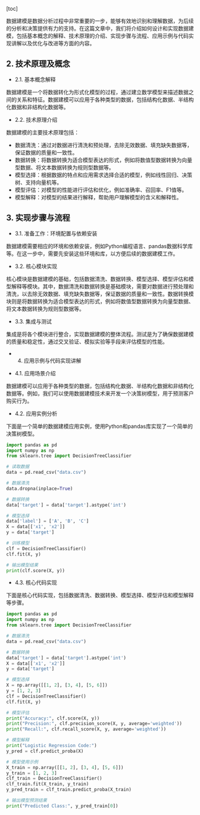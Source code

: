
[toc]                    
                
                
数据建模是数据分析过程中非常重要的一步，能够有效地识别和理解数据，为后续的分析和决策提供有力的支持。在这篇文章中，我们将介绍如何设计和实现数据建模，包括基本概念的解释、技术原理的介绍、实现步骤与流程、应用示例与代码实现讲解以及优化与改进等方面的内容。

## 2. 技术原理及概念

- 2.1. 基本概念解释

数据建模是一个将数据转化为形式化模型的过程，通过建立数学模型来描述数据之间的关系和特征。数据建模可以应用于各种类型的数据，包括结构化数据、半结构化数据和非结构化数据等。

- 2.2. 技术原理介绍

数据建模的主要技术原理包括：

- 数据清洗：通过对数据进行清洗和预处理，去除无效数据、填充缺失数据等，保证数据的质量和一致性。
- 数据转换：将数据转换为适合模型表达的形式，例如将数值型数据转换为向量型数据、将文本数据转换为规则型数据等。
- 模型选择：根据数据的特点和应用需求选择合适的模型，例如线性回归、决策树、支持向量机等。
- 模型评估：对模型的性能进行评估和优化，例如准确率、召回率、F1值等。
- 模型解释：对模型的结果进行解释，帮助用户理解模型的含义和解释性。

## 3. 实现步骤与流程

- 3.1. 准备工作：环境配置与依赖安装

数据建模需要相应的环境和依赖安装，例如Python编程语言、pandas数据科学库等。在这一步中，需要先安装这些环境和库，以方便后续的数据建模工作。

- 3.2. 核心模块实现

核心模块是数据建模的基础，包括数据清洗、数据转换、模型选择、模型评估和模型解释等模块。其中，数据清洗和数据转换是基础模块，需要对数据进行预处理和清洗，以去除无效数据、填充缺失数据等，保证数据的质量和一致性。数据转换模块则是将数据转换为适合模型表达的形式，例如将数值型数据转换为向量型数据、将文本数据转换为规则型数据等。

- 3.3. 集成与测试

集成是将各个模块进行整合，实现数据建模的整体流程。测试是为了确保数据建模的质量和稳定性，通过交叉验证、模拟实验等手段来评估模型的性能。

- 4. 应用示例与代码实现讲解

- 4.1. 应用场景介绍

数据建模可以应用于各种类型的数据，包括结构化数据、半结构化数据和非结构化数据等。例如，我们可以使用数据建模技术来开发一个决策树模型，用于预测客户购买行为。

- 4.2. 应用实例分析

下面是一个简单的数据建模应用实例，使用Python和pandas库实现了一个简单的决策树模型。

```python
import pandas as pd
import numpy as np
from sklearn.tree import DecisionTreeClassifier

# 读取数据
data = pd.read_csv("data.csv")

# 数据清洗
data.dropna(inplace=True)

# 数据转换
data['target'] = data['target'].astype('int')

# 模型选择
data['label'] = ['A', 'B', 'C']
X = data[['x1', 'x2']]
y = data['target']

# 训练模型
clf = DecisionTreeClassifier()
clf.fit(X, y)

# 输出模型结果
print(clf.score(X, y))
```

- 4.3. 核心代码实现

下面是核心代码实现，包括数据清洗、数据转换、模型选择、模型评估和模型解释等步骤。

```python
import pandas as pd
import numpy as np
from sklearn.tree import DecisionTreeClassifier

# 数据清洗
data = pd.read_csv("data.csv")

# 数据转换
data['target'] = data['target'].astype('int')
X = data[['x1', 'x2']]
y = data['target']

# 模型选择
X = np.array([[1, 2], [3, 4], [5, 6]])
y = [1, 2, 3]
clf = DecisionTreeClassifier()
clf.fit(X, y)

# 模型评估
print("Accuracy:", clf.score(X, y))
print("Precision:", clf.precision_score(X, y, average='weighted'))
print("Recall:", clf.recall_score(X, y, average='weighted'))

# 模型解释
print("Logistic Regression Code:")
y_pred = clf.predict_proba(X)

# 模型使用示例
X_train = np.array([[1, 2], [3, 4], [5, 6]])
y_train = [1, 2, 3]
clf_train = DecisionTreeClassifier()
clf_train.fit(X_train, y_train)
y_pred_train = clf_train.predict_proba(X_train)

# 输出模型预测结果
print("Predicted Class:", y_pred_train[0])
```

